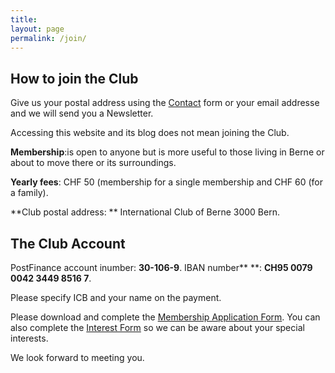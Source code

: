 ---title: layout: pagepermalink: /join/---## How to join the Club
Give us your postal address using the [Contact](https://icberne.org/contact-2/) form or your email addresse and we will send you a Newsletter. 
Accessing this website and its blog does not mean joining the Club.
**Membership**:is open to anyone but is more useful to those living in Berne or about to move there or its surroundings.
**Yearly fees**: CHF 50 (membership for a single membership and CHF 60 (for a family).&nbsp;
**Club postal address: **International Club of Berne3000 Bern. 
## The Club Account
PostFinance account inumber: **30-106-9**.IBAN number** **: **CH95 0079 0042 3449 8516 7**. 
Please specify ICB and your name on the payment.
Please download and complete the [Membership Application Form](https://icberne.files.wordpress.com/2021/03/015_ma-membership_application.pdf). You can also complete the [Interest Form](http://www.tinyurl.com/ICB-Interests-Form) so we can be aware about your special interests. 
We look forward to meeting you.

